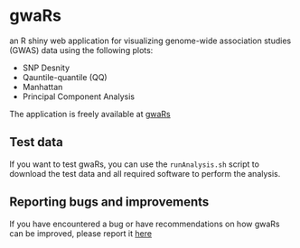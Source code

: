 # gwaRs
an R shiny web application for visualizing genome-wide association studies (GWAS) data using the following plots:

* SNP Desnity
* Qauntile-quantile (QQ)
* Manhattan
* Principal Component Analysis

The application is freely available at [gwaRs](https://gwasviz.shinnyapps.io/gwars)

## Test data
If you want to test gwaRs, you can use the `runAnalysis.sh` script to download the test data and all required software to perform the analysis.

## Reporting bugs and improvements
If you have encountered a bug or have recommendations on how gwaRs can be improved, please report it [here](https://github.com/LindoNkambule/gwaRs/issues)
